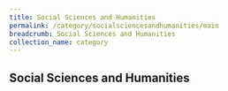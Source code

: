 ```yaml
---
title: Social Sciences and Humanities
permalink: /category/socialsciencesandhumanities/main
breadcrumb: Social Sciences and Humanities
collection_name: category
---
```


## **Social Sciences and Humanities**